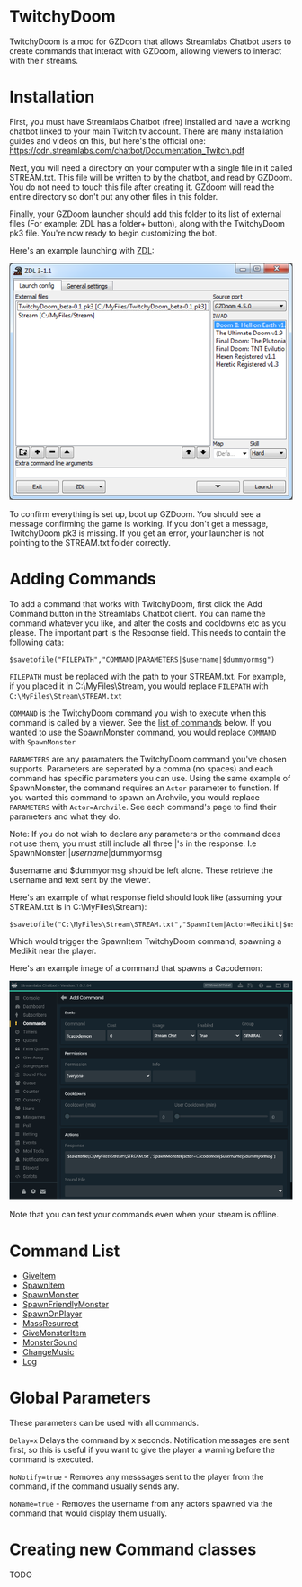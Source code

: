 # TwitchyDoom

TwitchyDoom is a mod for GZDoom that allows Streamlabs Chatbot users to create commands that interact with GZDoom, allowing viewers to interact with their streams.

# Installation

First, you must have Streamlabs Chatbot (free) installed and have a working chatbot linked to your main Twitch.tv account. There are many installation guides and videos on this, but here's the official one: https://cdn.streamlabs.com/chatbot/Documentation_Twitch.pdf

Next, you will need a directory on your computer with a single file in it called STREAM.txt. This file will be written to by the chatbot, and read by GZDoom. You do not need to touch this file after creating it. GZdoom will read the entire directory so don't put any other files in this folder.

Finally, your GZDoom launcher should add this folder to its list of external files (For example: ZDL has a folder+ button), along with the TwitchyDoom pk3 file. You're now ready to begin customizing the bot.

Here's an example launching with [ZDL](https://zdoom.org/wiki/ZDL):

![Example Launch](examples/example_zdl.png)

To confirm everything is set up, boot up GZDoom. You should see a message confirming the game is working. If you don't get a message, TwitchyDoom pk3 is missing. If you get an error, your launcher is not pointing to the STREAM.txt folder correctly.

# Adding Commands

To add a command that works with TwitchyDoom, first click the Add Command button in the Streamlabs Chatbot client. You can name the command whatever you like, and alter the costs and cooldowns etc as you please. The important part is the Response field. This needs to contain the following data:

```
$savetofile("FILEPATH","COMMAND|PARAMETERS|$username|$dummyormsg")
```

`FILEPATH` must be replaced with the path to your STREAM.txt. For example, if you placed it in C:\MyFiles\Stream\, you would replace `FILEPATH` with `C:\MyFiles\Stream\STREAM.txt`

`COMMAND` is the TwitchyDoom command you wish to execute when this command is called by a viewer. See the [list of commands](#command-list) below. If you wanted to use the SpawnMonster command, you would replace `COMMAND` with `SpawnMonster`

`PARAMETERS` are any paramaters the TwitchyDoom command you've chosen supports. Parameters are seperated by a comma (no spaces) and each command has specific parameters you can use. Using the same example of SpawnMonster, the command requires an `Actor` parameter to function. If you wanted this command to spawn an Archvile, you would replace `PARAMETERS` with `Actor=Archvile`. See each command's page to find their parameters and what they do.

Note: If you do not wish to declare any parameters or the command does not use them, you must still include all three |'s in the response. I.e SpawnMonster||$username|$dummyormsg

$username and $dummyormsg should be left alone. These retrieve the username and text sent by the viewer.

Here's an example of what response field should look like (assuming your STREAM.txt is in C:\MyFiles\Stream\):

```
$savetofile("C:\MyFiles\Stream\STREAM.txt","SpawnItem|Actor=Medikit|$username|$dummyormsg")
```
Which would trigger the SpawnItem TwitchyDoom command, spawning a Medikit near the player.

Here's an example image of a command that spawns a Cacodemon:

![Example Cacodemon](examples/example_cacodemon.png)

Note that you can test your commands even when your stream is offline.

# Command List

<!-- inter-toc commands -->

* [GiveItem](commands/GiveItem.md)
* [SpawnItem](commands/SpawnItem.md)
* [SpawnMonster](commands/SpawnMonster.md)
* [SpawnFriendlyMonster](commands/SpawnFriendlyMonster.md)
* [SpawnOnPlayer](commands/SpawnOnPlayer.md)
* [MassResurrect](commands/MassResurrect.md)
* [GiveMonsterItem](commands/GiveMonsterItem.md)
* [MonsterSound](commands/MonsterSound.md)
* [ChangeMusic](commands/ChangeMusic.md)
* [Log](commands/Log.md)

<!-- end -->

# Global Parameters

These parameters can be used with all commands.

`Delay=x` Delays the command by x seconds. Notification messages are sent first, so this is useful if you want to give the player a warning before the command is executed.

`NoNotify=true` - Removes any messsages sent to the player from the command, if the command usually sends any.

`NoName=true` - Removes the username from any actors spawned via the command that would display them usually.

# Creating new Command classes

TODO

<!-- EOF -->
